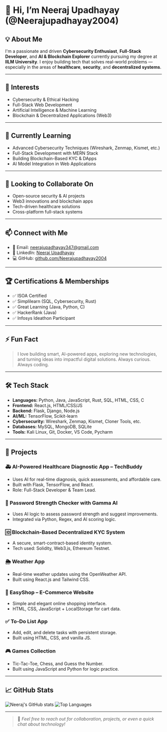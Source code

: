 # 👋 Hi, I’m Neeraj Upadhayay (@Neerajupadhayay2004)

## 💡 About Me

I'm a passionate and driven **Cybersecurity Enthusiast**, **Full-Stack Developer**, and **AI & Blockchain Explorer** currently pursuing my degree at **IILM University**. I enjoy building tech that solves real-world problems — especially in the areas of **healthcare**, **security**, and **decentralized systems**.

---

## 👀 Interests

- Cybersecurity & Ethical Hacking  
- Full-Stack Web Development  
- Artificial Intelligence & Machine Learning  
- Blockchain & Decentralized Applications (Web3)  

---

## 🌱 Currently Learning

- Advanced Cybersecurity Techniques (Wireshark, Zenmap, Kismet, etc.)  
- Full-Stack Development with MERN Stack  
- Building Blockchain-Based KYC & DApps  
- AI Model Integration in Web Applications  

---

## 🤝 Looking to Collaborate On

- Open-source security & AI projects  
- Web3 innovations and blockchain apps  
- Tech-driven healthcare solutions  
- Cross-platform full-stack systems  

---

## 📫 Connect with Me

- 📧 Email: neerajupadhayay347@gmail.com  
- 🔗 LinkedIn: [Neeraj Upadhayay](https://www.linkedin.com/in/neeraj-upadhayay-2nd-a0958a246)  
- 💻 GitHub: [github.com/Neerajupadhayay2004](https://github.com/Neerajupadhayay2004)  

---

## 🏆 Certifications & Memberships

- ✅ ISOA Certified  
- ✅ Simplilearn (SQL, Cybersecurity, Rust)  
- ✅ Great Learning (Java, Python, C)  
- ✅ HackerRank (Java)  
- ✅ Infosys Ideathon Participant  

---

## ⚡ Fun Fact

> I love building smart, AI-powered apps, exploring new technologies, and turning ideas into impactful digital solutions. Always curious. Always coding.

---

## 🛠️ Tech Stack

- **Languages:** Python, Java, JavaScript, Rust, SQL, HTML, CSS, C  
- **Frontend:** React.js, HTML/CSS/JS  
- **Backend:** Flask, Django, Node.js  
- **AI/ML:** TensorFlow, Scikit-learn  
- **Cybersecurity:** Wireshark, Zenmap, Kismet, Cloner Tools, etc. 
- **Databases:** MySQL, MongoDB, SQLite  
- **Tools:** Kali Linux, Git, Docker, VS Code, Pycharm  

---

## 🔭 Projects

### 🚑 AI-Powered Healthcare Diagnostic App – **TechBuddy**
- Uses AI for real-time diagnosis, quick assessments, and affordable care.
- Built with Flask, TensorFlow, and React.
- Role: Full-Stack Developer & Team Lead.

### 🔐 Password Strength Checker with Gamma AI
- Uses AI logic to assess password strength and suggest improvements.
- Integrated via Python, Regex, and AI scoring logic.

### 🆔 Blockchain-Based Decentralized KYC System
- A secure, smart-contract-based identity system.
- Tech used: Solidity, Web3.js, Ethereum Testnet.

### 🌦️ Weather App
- Real-time weather updates using the OpenWeather API.
- Built using React.js and Tailwind CSS.

### 🛒 EasyShop – E-Commerce Website
- Simple and elegant online shopping interface.
- HTML, CSS, JavaScript + LocalStorage for cart data.

### ✅ To-Do List App
- Add, edit, and delete tasks with persistent storage.
- Built using HTML, CSS, and vanilla JS.

### 🎮 Games Collection
- Tic-Tac-Toe, Chess, and Guess the Number.
- Built using JavaScript and Python for logic practice.

---

## 📈 GitHub Stats

![Neeraj's GitHub stats](https://github-readme-stats.vercel.app/api?username=Neerajupadhayay2004&show_icons=true&theme=radical)
![Top Languages](https://github-readme-stats.vercel.app/api/top-langs/?username=Neerajupadhayay2004&layout=compact&theme=radical)

---

> 💬 *Feel free to reach out for collaboration, projects, or even a quick chat about technology!*
